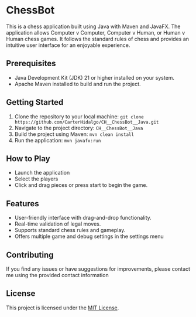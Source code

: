 # ChessBot

This is a chess application built using Java with Maven and JavaFX. The application allows Computer v Computer, Computer v Human, or Human v Human chess games. It follows the standard rules of chess and provides an intuitive user interface for an enjoyable experience.

## Prerequisites
- Java Development Kit (JDK) 21 or higher installed on your system.
- Apache Maven installed to build and run the project.

## Getting Started
1. Clone the repository to your local machine: `git clone https://github.com/CarterHidalgo/CH__ChessBot__Java.git`
2. Navigate to the project directory: `CH__ChessBot__Java`
3. Build the project using Maven: `mvn clean install`
4. Run the application: `mvn javafx:run`

## How to Play
- Launch the application
- Select the players
- Click and drag pieces or press start to begin the game.

## Features
- User-friendly interface with drag-and-drop functionality.
- Real-time validation of legal moves.
- Supports standard chess rules and gameplay.
- Offers multiple game and debug settings in the settings menu

## Contributing
If you find any issues or have suggestions for improvements, please contact me using the provided contact information

## License
This project is licensed under the [MIT License](LICENSE).

